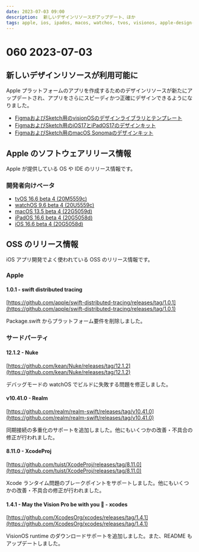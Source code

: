 ```yaml
---
date: 2023-07-03 09:00
description:  新しいデザインリソースがアップデート、ほか
tags: apple, ios, ipados, macos, watchos, tvos, visionos, apple-design-resources、swift-distributed-tracing, nuke, Realm, xcodes, xcode-proj
---
```

# 060 2023-07-03

## 新しいデザインリソースが利用可能に
Apple プラットフォームのアプリを作成するためのデザインリソースが新たにアップデートされ、アプリをさらにスピーディかつ正確にデザインできるようになりました。

- [FigmaおよびSketch用のvisionOSのデザインライブラリとテンプレート](https://developer.apple.com/design/resources/#visionos-apps)
- [FigmaおよびSketch用のiOS17とiPadOS17のデザインキット](https://developer.apple.com/design/resources/)
- [FigmaおよびSketch用のmacOS Sonomaのデザインキット](https://developer.apple.com/design/resources/#macos-apps)

## Apple のソフトウェアリリース情報

Apple が提供している OS や IDE のリリース情報です。

### 開発者向けベータ

- [tvOS 16.6 beta 4 (20M5559c)](https://developer.apple.com/news/releases/?id=06272023e)
- [watchOS 9.6 beta 4 (20U5559c)](https://developer.apple.com/news/releases/?id=06272023d)
- [macOS 13.5 beta 4 (22G5059d)](https://developer.apple.com/news/releases/?id=06272023c)
- [iPadOS 16.6 beta 4 (20G5058d)](https://developer.apple.com/news/releases/?id=06272023b)
- [iOS 16.6 beta 4 (20G5058d)](https://developer.apple.com/news/releases/?id=06272023a)


## OSS のリリース情報

iOS アプリ開発でよく使われている OSS のリリース情報です。

### Apple

#### 1.0.1 - swift distributed tracing

[https://github.com/apple/swift-distributed-tracing/releases/tag/1.0.1](https://github.com/apple/swift-distributed-tracing/releases/tag/1.0.1)

Package.swift からプラットフォーム要件を削除しました。

### サードパーティ

#### 12.1.2 - Nuke

[https://github.com/kean/Nuke/releases/tag/12.1.2](https://github.com/kean/Nuke/releases/tag/12.1.2)

デバッグモードの watchOS でビルドに失敗する問題を修正しました。

#### v10.41.0 - Realm

[https://github.com/realm/realm-swift/releases/tag/v10.41.0](https://github.com/realm/realm-swift/releases/tag/v10.41.0)

同期接続の多重化のサポートを追加しました。他にもいくつかの改善・不具合の修正が行われました。

#### 8.11.0 - XcodeProj

[https://github.com/tuist/XcodeProj/releases/tag/8.11.0](https://github.com/tuist/XcodeProj/releases/tag/8.11.0)

Xcode ランタイム問題のブレークポイントをサポートしました。他にもいくつかの改善・不具合の修正が行われました。


#### 1.4.1 - May the Vision Pro be with you 🥽 - xcodes

[https://github.com/XcodesOrg/xcodes/releases/tag/1.4.1](https://github.com/XcodesOrg/xcodes/releases/tag/1.4.1)

VisionOS runtime のダウンロードサポートを追加しました。また、README もアップデートしました。